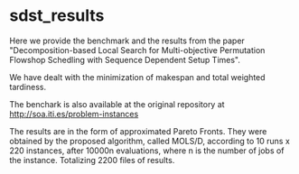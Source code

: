 # sdst_results

Here we provide the benchmark and the results from the paper "Decomposition-based Local Search for Multi-objective Permutation Flowshop Schedling with Sequence Dependent Setup Times".

We have dealt with the minimization of makespan and total weighted tardiness.

The benchark is also available at the original repository at http://soa.iti.es/problem-instances

The results are in the form of approximated Pareto Fronts. They were obtained by the proposed algorithm, called MOLS/D, according to 10 runs x 220 instances, after 10000n evaluations, where n is the number of jobs of the instance. Totalizing 2200 files of results. 
